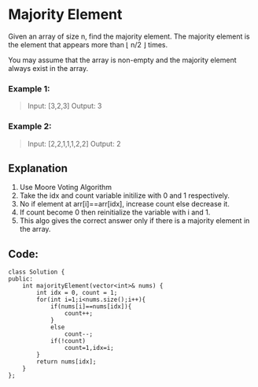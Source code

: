 #   Majority Element

Given an array of size n, find the majority element. The majority element is the element that appears more than ⌊ n/2 ⌋ times.

You may assume that the array is non-empty and the majority element always exist in the array.

### Example 1:

>Input: [3,2,3]
>Output: 3

### Example 2:

>Input: [2,2,1,1,1,2,2]
>Output: 2
 


## Explanation

1. Use Moore Voting Algorithm
2. Take the idx and count variable initilize with 0 and 1 respectively.
3. No if element at arr[i]==arr[idx], increase count else decrease it.
4. If count become 0 then reinitialize the variable with i and 1.
5. This algo gives the correct answer only if there is a majority element in the array.

## Code:

```
class Solution {
public:
    int majorityElement(vector<int>& nums) {
        int idx = 0, count = 1;
        for(int i=1;i<nums.size();i++){
            if(nums[i]==nums[idx]){
                count++;
            }
            else
                count--;
            if(!count)
                count=1,idx=i;
        }
        return nums[idx];
    }
};
```
